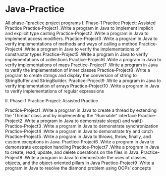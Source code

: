 # Java-Practice
All phase-1practice project programs
I. Phase-1 Practice Project: Assisted Practice
Practice-Project1 .Write a program in Java to implement implicit and explicit type casting
Practice-Project2 .Write a program in Java to implement access modifiers.
Practice-Project3 .Write a program in Java to verify implementations of methods and ways of calling a method 
Practice-Project4 .Write a program in Java to verify the implementations of constructor types
Practice-Project5 .Write a program in Java to verify implementations of collections
Practice-Project6 .Write a program in Java to verify implementations of maps
Practice-Project7 .Write a program in Java to verify the implementation of inner classes
Practice-Project8 .Write a program to create strings and display the conversion of string to StringBuffer and StringBuilder.
Practice-Project9 .Write a program in Java to verify implementation of arrays
Practice-Project10 .Write a program in Java to verify implementations of regular expressions
<!--------------------------------------Phase-1 practice project2 programs--------------------------------------->
II. Phase-1 Practice Project: Assisted Practice

Practice-Project1 .Write a program in Java to create a thread by extending the ‘Thread’ class and by implementing the “Runnable” interface
Practice-Project2 .Write a program in Java to demonstrate sleep() and wait()
Practice-Project3 .Write a program in Java to demonstrate synchronization
Practice-Project4 .Write a program in Java to demonstrate try and catch
Practice-Project5 .Write a program in Java to throws, throw, finally, and custom exceptions in Java.
Practice-Project6 .Write a program in Java to demonstrate exception handling
Practice-Project7 .Write a program in Java to create, read, update, and delete operations on the files in Java.
Practice-Project8 .Write a program in Java to demonstrate the uses of classes, objects, and the object-oriented pillars in Java
Practice-Project9 .Write a program in Java to resolve the diamond problem using OOPs’ concepts
